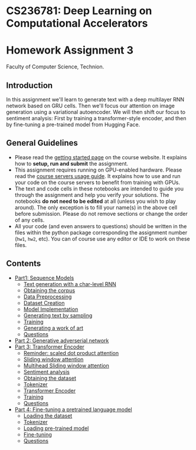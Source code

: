 # CS236781: Deep Learning on Computational Accelerators
# Homework Assignment 3

Faculty of Computer Science, Technion.

## Introduction

In this assignment we'll learn to generate text with a deep multilayer RNN network based on GRU cells.
Then we'll focus our attention on image generation using a variational autoencoder.
We will then shift our focus to sentiment analysis: First by training a transformer-style encoder, and then by fine-tuning a pre-trained model from Hugging Face.


## General Guidelines

- Please read the [getting started page](https://vistalab-technion.github.io/cs236781/assignments/getting-started) on the course website. It explains how to **setup, run and submit** the assignment.
- This assignment requires running on GPU-enabled hardware. Please read the [course servers usage guide](https://vistalab-technion.github.io/cs236781/assignments/hpc-servers). It explains how to use and run your code on the course servers to benefit from training with GPUs.
- The text and code cells in these notebooks are intended to guide you through the
  assignment and help you verify your solutions.
  The notebooks **do not need to be edited** at all (unless you wish to play around).
  The only exception is to fill your name(s) in the above cell before submission.
  Please do not remove sections or change the order of any cells.
- All your code (and even answers to questions) should be written in the files
  within the python package corresponding the assignment number (`hw1`, `hw2`, etc).
  You can of course use any editor or IDE to work on these files.

## Contents
- [Part1: Sequence Models](#part1)
    - [Text generation with a char-level RNN](#part1_1)
    - [Obtaining the corpus](#part1_2)
    - [Data Preprocessing](#part1_3)
    - [Dataset Creation](#part1_4)
    - [Model Implementation](#part1_5)
    - [Generating text by sampling](#part1_6)
    - [Training](#part1_7)
    - [Generating a work of art](#part1_8)
    - [Questions](#part1_9)
- [Part 2: Generative adverserial network](#part2)
- [Part 3: Transformer Encoder](#part3)
    - [Reminder: scaled dot product attention](#part3_1)
    - [Sliding window attention](#part3_2)
    - [Multihead Sliding window attention](#part3_3)
    - [Sentiment analysis](#part3_4)
    - [Obtaining the dataset](#part3_5)
    - [Tokenizer](#part3_6)
    - [Transformer Encoder](#part3_7)
    - [Training](#part3_8)
    - [Questions](#part3_9)
- [Part 4: Fine-tuning a pretrained language model](#part4)
    - [Loading the dataset](#part4_1)
    - [Tokenizer](#part4_2)
    - [Loading pre-trained model](#part4_3)
    - [Fine-tuning](#part4_4)
    - [Questions](#part4_5)
